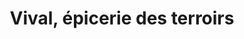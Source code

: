 ---
title: "Vival, épicerie des terroirs"
url: /clapiers/vival-epicerie-des-terroirs/
shop: commodité
---